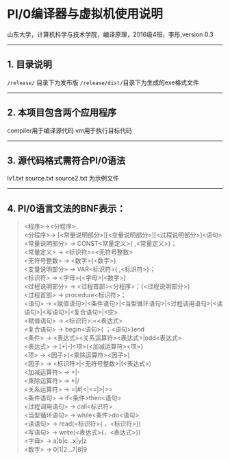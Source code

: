 # Pl/0编译器与虚拟机使用说明
山东大学，计算机科学与技术学院，编译原理，2016级4班，李彤,version 0.3

---
## 1. 目录说明
`/release/` 目录下为发布版
`/release/dist/`目录下为生成的exe格式文件

---
## 2. 本项目包含两个应用程序
compiler用于编译源代码
vm用于执行目标代码

---
## 3. 源代码格式需符合Pl/0语法
lv1.txt source.txt source2.txt 为示例文件

---
## 4. Pl/0语言文法的BNF表示：
> <程序>→<分程序>.  
<分程序>→ [<常量说明部分>][<变量说明部分>][<过程说明部分>]<语句>  
 <常量说明部分> → CONST<常量定义>{ ,<常量定义>}；  
 <常量定义> → <标识符>=<无符号整数>  
 <无符号整数> → <数字>{<数字>}  
 <变量说明部分> → VAR<标识符>{ ,<标识符>}；  
 <标识符> → <字母>{<字母>|<数字>}  
 <过程说明部分> → <过程首部><分程序>；{<过程说明部分>}  
 <过程首部> → procedure<标识符>；  
 <语句> → <赋值语句>|<条件语句>|<当型循环语句>|<过程调用语句>|<读语句>|<写语句>|<复合语句>|<空>  
 <赋值语句> → <标识符>:=<表达式>  
 <复合语句> → begin<语句>{ ；<语句>}end  
 <条件> → <表达式><关系运算符><表达式>|odd<表达式>  
 <表达式> → [+|-]<项>{<加减运算符><项>}  
 <项> → <因子>{<乘除运算符><因子>}  
 <因子> → <标识符>|<无符号整数>|(<表达式>)  
 <加减运算符> → +|-  
 <乘除运算符> → *|/  
 <关系运算符> → =|#|<|<=|>|>=  
 <条件语句> → if<条件>then<语句>  
 <过程调用语句> → call<标识符>  
 <当型循环语句> → while<条件>do<语句>  
 <读语句> → read(<标识符>{ ，<标识符>})  
 <写语句> → write(<表达式>{，<表达式>})  
 <字母> → a|b|c…x|y|z  
 <数字> → 0|1|2…7|8|9  
